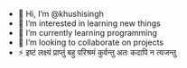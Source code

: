 - 👋 Hi, I’m @khushisingh
- 👀 I’m interested in learning new things
- 🌱 I’m currently learning programming
- 💞️ I’m looking to collaborate on projects
- ⚡ इष्टं लक्ष्यं प्राप्तुं बहु परिश्रमं कुर्वन्तु अतः कदापि न त्यजन्तु

<!---
khushicingh/khushicingh is a ✨ special ✨ repository because its `README.md` (this file) appears on your GitHub profile.
You can click the Preview link to take a look at your changes.
--->
